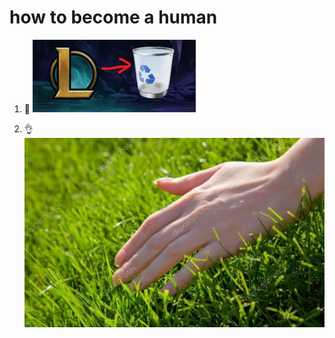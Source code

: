 # how to become a human

1. 🙌
![](/docs_folder/assets/evolution_manual/step_1.png)

2. 👌
![](/docs_folder/assets/evolution_manual/step_2.png)